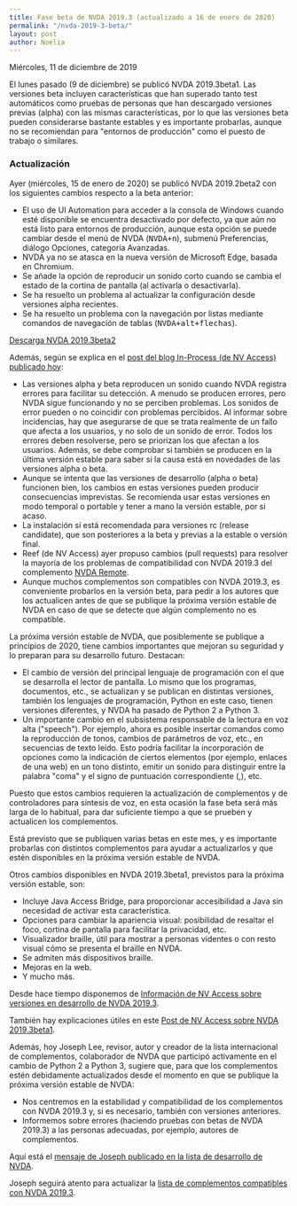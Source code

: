 ```yaml
---
title: Fase beta de NVDA 2019.3 (actualizado a 16 de enero de 2020)
permalink: "/nvda-2019-3-beta/"
layout: post
author: Noelia
---
```


<footer>Miércoles, 11 de diciembre de 2019</footer>

El lunes pasado (9 de diciembre) se publicó NVDA 2019.3beta1. Las versiones beta incluyen características que han superado tanto test automáticos como pruebas de personas que han descargado versiones previas (alpha) con las mismas características, por lo que las versiones beta pueden considerarse bastante estables y es importante probarlas, aunque no se recomiendan para "entornos de producción" como el puesto de trabajo o similares.

### Actualización ###

Ayer (miércoles, 15 de enero de 2020) se publicó NVDA 2019.2beta2 con los siguientes cambios respecto a la beta anterior:

- El uso de UI Automation para acceder a la consola de Windows cuando esté disponible se encuentra desactivado por defecto, ya que aún no está listo para entornos de producción, aunque esta opción se puede cambiar desde el menú de NVDA (<kbd>NVDA+n</kbd>), submenú Preferencias, diálogo Opciones, categoría Avanzadas.
- NVDA ya no se atasca en la nueva versión de Microsoft Edge, basada en Chromium.
- Se añade la opción de reproducir un sonido corto cuando se cambia el estado de la cortina de pantalla (al activarla o desactivarla).
- Se ha resuelto un problema al actualizar la configuración desde versiones alpha recientes.
- Se ha resuelto un problema con la navegación por listas mediante comandos de navegación de tablas (<kbd>NVDA+alt+flechas</kbd>).

[Descarga NVDA 2019.3beta2](https://ci.appveyor.com/api/buildjobs/g1i3dmwdutrvxlk7/artifacts/output/nvda_2019.3beta2.exe)

Además, según se explica en el [post del blog In-Process (de NV Access) publicado hoy](https://www.nvaccess.org/post/in-process-16th-january/):

- Las versiones alpha y beta reproducen un sonido cuando NVDA registra errores para facilitar su detección. A menudo se producen errores, pero NVDA sigue funcionando y no se perciben problemas. Los sonidos de error pueden o no coincidir con problemas percibidos. Al informar sobre incidencias, hay que asegurarse de que se trata realmente de un fallo que afecta a los usuarios, y no solo de un sonido de error. Todos los errores deben resolverse, pero se priorizan los que afectan a los usuarios. Además, se debe comprobar si también se producen en la última versión estable para saber si la causa está en novedades de las versiones alpha o beta.
- Aunque se intenta que las versiones de desarrollo (alpha o beta) funcionen bien, los cambios en estas versiones pueden producir consecuencias imprevistas. Se recomienda usar estas versiones en modo temporal o portable y tener a mano la versión estable, por si acaso.
- La instalación sí está recomendada para versiones rc (release candidate), que son posteriores a la beta y previas a la estable o versión final.
- Reef (de NV Access) ayer propuso cambios (pull requests) para resolver la mayoría de los problemas de compatibilidad con NVDA 2019.3 del complemento [NVDA Remote](https://nvdaremote.com/).
- Aunque muchos complementos son compatibles con NVDA 2019.3, es conveniente probarlos en la versión beta, para pedir a los autores que los actualicen antes de que se publique la próxima versión estable de NVDA en caso de que se detecte que algún complemento no es compatible.

La próxima versión estable de NVDA, que posiblemente se publique a principios de 2020, tiene cambios importantes que mejoran su seguridad y lo preparan para su desarrollo futuro. Destacan:

- El cambio de versión del principal lenguaje de programación con el que se desarrolla el lector de pantalla. Lo mismo que los programas, documentos, etc., se actualizan y se publican en distintas versiones, también los lenguajes de programación, Python en este caso, tienen versiones diferentes, y NVDA ha pasado de Python 2 a Python 3.
- Un importante cambio en el subsistema responsable de la lectura en voz alta ("speech"). Por ejemplo, ahora es posible insertar comandos como la reproducción de tonos, cambios de parámetros de voz, etc., en secuencias de texto leído. Esto podría facilitar la incorporación de opciones como la indicación de ciertos elementos (por ejemplo, enlaces de una web) en un tono distinto, emitir un sonido para distinguir entre la palabra "coma" y el signo de puntuación correspondiente (,), etc.

Puesto que estos cambios requieren la actualización de complementos y de controladores para síntesis de voz, en esta ocasión la fase beta será más larga de lo habitual, para dar suficiente tiempo a que se prueben y actualicen los complementos.

Está previsto que se publiquen varias betas en este mes, y es importante probarlas con distintos complementos para ayudar a actualizarlos y que estén disponibles en la próxima versión estable de NVDA.

Otros cambios disponibles en NVDA 2019.3beta1, previstos para la próxima versión estable, son:

- Incluye Java Access Bridge, para proporcionar accesibilidad a Java sin necesidad de activar esta característica.
- Opciones para cambiar la apariencia visual: posibilidad de resaltar el foco, cortina de pantalla para facilitar la privacidad, etc.
- Visualizador braille, útil para mostrar a personas videntes o con resto visual cómo se presenta el braille en NVDA.
- Se admiten más dispositivos braille.
- Mejoras en la web.
- Y mucho más.

Desde hace tiempo disponemos de [Información de NV Access sobre versiones en desarrollo de NVDA 2019.3](https://groups.io/g/nvda-devel/message/44066).

También hay explicaciones útiles en este [Post de NV Access sobre NVDA 2019.3beta1](https://www.nvaccess.org/post/nvda-2019-3beta1-now-available-for-testing/).

Además, hoy Joseph Lee, revisor, autor y creador de la lista internacional de complementos, colaborador de NVDA que participó activamente en el cambio de Python 2 a Python 3, sugiere que, para que los complementos estén debidamente actualizados desde el momento en que se publique la próxima versión estable de NVDA:

- Nos centremos en la estabilidad y compatibilidad de los complementos con NVDA 2019.3 y, si es necesario, también con versiones anteriores.
- Informemos sobre errores (haciendo pruebas con betas de NVDA 2019.3) a las personas adecuadas, por ejemplo, autores de complementos.

Aquí está el [mensaje de Joseph publicado en la lista de desarrollo de NVDA](https://groups.io/g/nvda-devel/message/44632).

Joseph seguirá atento para actualizar la [lista de complementos compatibles con NVDA 2019.3](https://addons.nvda-project.org/addons/nvdapy3.es.html).


